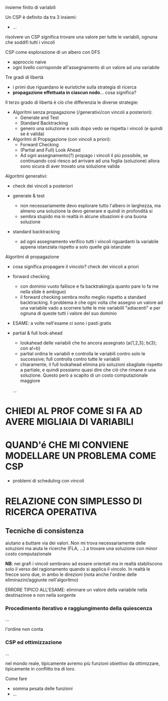 insieme finito di variabili

Un CSP è definito da tra 3 insiemi:
- ...

risolvere un CSP significa trovare una valore per tutte le variabili, ognuna che soddifi tutti i vincoli


CSP come esplorazione di un albero con DFS
- approccio naive
- ogni livello corrisponde all'assegnamento di un valore ad una variabile

Tre gradi di libertà
- i primi due riguardano le euristiche sulla strategia di ricerca
- **propagazione effettuata in ciascun nodo**... cosa significa?

Il terzo grado di libertà è ciò che differenzia le diverse strategie:
- Algoritmi senza propagazione  (/generativi/con vincoli a posteriori):
    - Generate and Test
    - Standard Backtracking
    - genero una soluzione e solo dopo vedo se rispetta i vincoli (e quindi se è valida)
- Algoritmi di Propagazione (con vincoli a priori):
    - Forward Checking
    - (Partial and Full) Look Ahead
    - Ad ogni assegnamento(?) propago i vincoli il più possibile, se continuando così riesco ad arrivare ad una foglia (soluzione) allora sono sicura di aver trovato una soluzione valida


Algoritmi generativi:
- check dei vincoli a posteriori

- generate & test
    - non necessariamente devo esplorare tutto l'albero in larghezza, ma almeno una soluzione la devo generare e quindi in profondità si
    - sembra stupido ma in realtà in alcune situazioni è una buona soluzione
- standard backtracking
    - ad ogni assegnamento verifico tutti i vincoli riguardanti la variabile appena istanziata rispetto a solo quelle già istanziate



Algoritmi di propagazione
- cosa significa propagare il vincolo? check dei vincoli a priori

- forward checking
    - con dominio vuoto fallisce e fa backtraking(a quanto pare lo fa me nella slide è ambiguo)
    - il forward checking sembra molto meglio rispetto a standard backtracking. Il problema è che ogni volta che assegno un valore ad una variabile vado a scorrere tutte le mie variabilil "adiacenti" e per ognuna di queste tutti i valore del suo dominio

- ESAME: a volte nell'esame ci sono i pasti gratis

- partial & full look-ahead
    - lookahead delle variabili che ho ancora assegnato (a{1,2,3}; b{3}; con a!=b)
    - partial ordina le variabili e controlla le variabili contro solo le successive; full controlla contro tutte le variabili
    - chiaramente, il full lookahead elimina più soluzioni sbagliate rispetto a partiale, e quindi possiamo quasi dire che ciò che rimane è una soluzione. Questo però a scapito di un costo computazionale maggiore




    ...




# CHIEDI AL PROF COME SI FA AD AVERE MIGLIAIA DI VARIABILI
# QUAND'é CHE MI CONVIENE MODELLARE UN PROBLEMA COME CSP
- problemi di scheduling con vincoli
# RELAZIONE CON SIMPLESSO DI RICERCA OPERATIVA





## Tecniche di consistenza
aiutano a buttare via dei valori. Non mi trova necessariamente delle soluzioni ma aiuta  le ricerche (FLA, ...) a trovare una soluzione con minor costo computazionale 

**NB**: nei grafi i vincoli sembrano ad essere orientati ma in realtà stabiliscono solo il verso del ragionamento quando si applica il vincolo. In realtà le frecce sono due, in ambo le direzioni (nota anche l'ordine delle eliminazini/aggiunte nell'algoritmo)



ERRORE TIPICO ALL'ESAME: eliminare un valore della variabile nella destinazinoe e non nella sorgente


### Procedimento iterativo e raggiungimento della quiescenza

...

l'ordine non conta




### CSP ed ottimizzazione

...

nel mondo reale, tipicamente avremo più funzioni obiettivo da ottimizzare, tipicamente in conflitto tra di loro.

Come fare
- somma pesata delle funzioni
- ...